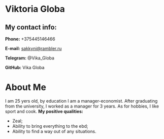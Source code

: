 Viktoria Globa
================
My contact info:
-----------------
**Phone:** +375445146466

**E-mail:** sakkyni@rambler.ru

**Telegram:** @Vika_Globa

**GitHub:** Vika Globa

About Me
=============
I am 25 yers old, by education I am a manager-economist. After graduating from the university, I worked as a manager for 3 years. As for hobbies, I like sport and cook.
**My positive qualities:**
* Zeal;
* Ability to bring everything to the ebd;
* Ability to find a way out of any situations.

